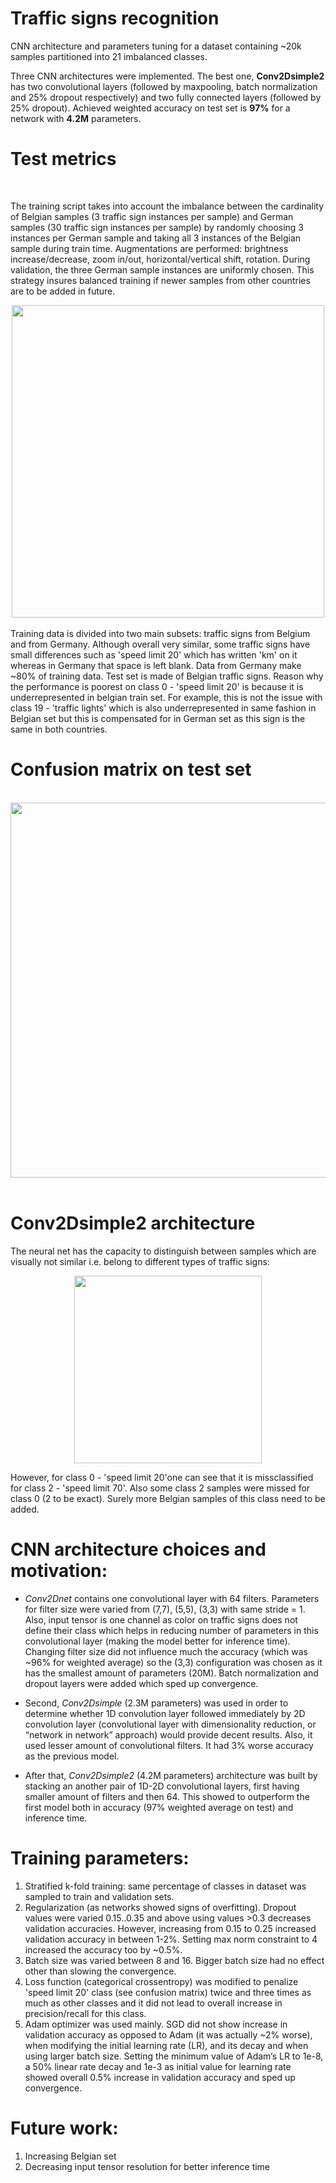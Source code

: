 # Traffic signs recognition

CNN architecture and  parameters tuning for a dataset containing ~20k samples partitioned into 21 imbalanced classes. <br />

Three CNN architectures were implemented. The best one, **Conv2Dsimple2**  has two convolutional layers (followed by maxpooling, batch normalization and 25% dropout respectively) and two fully connected layers (followed by 25% dropout). Achieved weighted accuracy on test set is **97%** for a network with **4.2M** parameters. <br />

# Test metrics

<br />

The training script takes into account the imbalance between the cardinality of Belgian samples (3 traffic sign instances per sample) and German samples (30 traffic sign instances per sample) by randomly choosing 3 instances per German sample and taking all 3 instances of the Belgian sample during train time. Augmentations are performed: brightness increase/decrease, zoom in/out, horizontal/vertical shift, rotation. During validation, the three German sample instances are uniformly chosen. This strategy insures balanced training if newer samples from other countries are to be added in future.

<div align="center">
  <img src="TestMetrics.png" width="500px">
</div>

<br />
Training data is divided into two main subsets: traffic signs from Belgium and from Germany. Although overall very similar, some traffic signs have small differences such as 'speed limit 20' which has written 'km' on it whereas in Germany that space is left blank. Data from Germany make ~80% of training data. Test set is made of Belgian traffic signs. Reason why the performance is poorest on class 0 - 'speed limit 20' is because it is underrepresented in belgian train set. For example, this is not the issue with class 19 - 'traffic lights' which is also underrepresented in same fashion in Belgian set but this is compensated for in German set as this sign is the same in both countries.



# Confusion matrix on test set

<br />

<div align="center">
  <img src="ConfMat.png" width="600px">
</div>

<br />



# Conv2Dsimple2 architecture

The neural net has the capacity to distinguish between samples which are visually not similar i.e. belong to different types of traffic signs:

<div align="center">
  <img src="CNN_arch.png" width="300px">
</div>

However, for class 0 - 'speed limit 20'one can see that it is missclassified for class 2 - 'speed limit 70'. Also some class 2 samples were missed for class 0 (2 to be exact). Surely more Belgian samples of this class need to be added.

# CNN architecture choices and motivation:

*	*Conv2Dnet* contains one convolutional layer with 64 filters. Parameters for filter size were varied from (7,7), (5,5), (3,3) with same stride = 1. Also, input tensor is one channel as color on traffic signs does not define their class which helps in reducing number of parameters in this convolutional layer (making the model better for inference time).  Changing filter size did not influence much the accuracy (which was ~96% for weighted average) so the (3,3) configuration was chosen as it has the smallest amount of parameters (20M). Batch normalization and dropout layers were added which sped up convergence.  <br />

* Second, *Conv2Dsimple* (2.3M parameters) was used in order to determine whether 1D convolution layer followed immediately by 2D convolution layer (convolutional layer with dimensionality reduction, or “network in network” approach) would provide decent results. Also, it used lesser amount of convolutional filters. It had 3% worse accuracy as the previous model.  <br />

*	After that, *Conv2Dsimple2* (4.2M parameters) architecture was built by stacking an another pair of 1D-2D convolutional layers, first having smaller amount of filters and then 64. This showed to outperform the first model both in accuracy (97% weighted average on test) and inference time.  <br />

# Training parameters:


1.	Stratified k-fold training: same percentage of classes in dataset was sampled to train and validation sets.
2.	Regularization (as networks showed signs of overfitting). Dropout values were varied 0.15..0.35 and above using values >0.3 decreases validation accuracies. However, increasing from 0.15 to 0.25 increased validation accuracy in between 1-2%. Setting max norm constraint to 4 increased the accuracy too by ~0.5%.
3.	Batch size was varied between 8 and 16. Bigger batch size had no effect other than slowing the convergence.
4.	Loss function (categorical crossentropy) was modified to penalize 'speed limit 20' class (see confusion matrix) twice and three times as much as other classes and it did not lead to overall increase in precision/recall for this class.
5.	Adam optimizer was used mainly. SGD did not show increase in validation accuracy as opposed to Adam (it was actually ~2% worse), when modifying the initial learning rate (LR), and its decay and when using larger batch size. Setting the minimum value of Adam’s LR to 1e-8, a 50% linear rate decay and 1e-3 as initial value for learning rate showed overall 0.5% increase in validation accuracy and sped up convergence.

# Future work:


1. Increasing Belgian set
2. Decreasing input tensor resolution for better inference time





